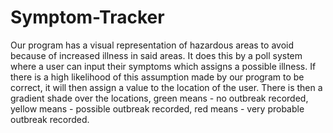 # Symptom-Tracker

Our program has a visual representation of hazardous areas to avoid because of increased illness in said areas. It does this by a poll system where a user can input their symptoms which assigns a possible illness. If there is a high likelihood of this assumption made by our program to be correct, it will then assign a value to the location of the user. There is then a gradient shade over the locations, green means - no outbreak recorded, yellow means - possible outbreak recorded, red means - very probable outbreak recorded.
